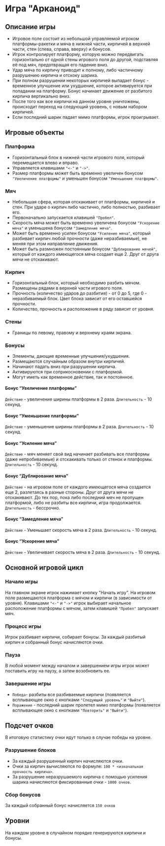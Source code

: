 # Игра "Арканоид"

## Описание игры

- Игровое поле состоит из небольшой управляемой игроком платформы-ракетки и мяча в нижней части, кирпичей в верхней части, стен (слева, справа, вверху) и бонусов. 
- Игрок контролирует платформу, которую можно передвигать горизонтально от одной стены игрового поля до другой, подставляя её под мяч, предотвращая его падение вниз. 
- Удар мяча по кирпичу приводит к полному, либо частичному разрушению кирпича и отскоку шарика. 
- При полном разрушении некоторых кирпичей выпадает бонус - временное улучшение или ухудшение, которое активируется при попадании на платформу. Бонус начинает движение от разбитого кирпича вертикально вниз.
- После того как все кирпичи на данном уровне уничтожены, происходит переход на следующий уровень, с новым набором кирпичей.
- Если последний шарик падает мимо платформы, игрок проигрывает.

## Игровые объекты

### Платформа

- Горизонтальный блок в нижней части игрового поля, который перемещается влево и вправо. 
- Управляется клавишами `"<-"` и `"->"`. 
- Размер платформы может быть временно увеличен бонусом `"Увеличение платформы"` и уменьшен бонусом `"Уменьшение платформы"`.

### Мяч

- Небольшая сфера, которая отскакивает от платформы, кирпичей и стен. При ударе о кирпич либо частично, либо полностью, разбивает его.
- Первоначально запускается клавишей `"Пробел"`. 
- Скорость мяча может быть временно увеличена бонусом `"Ускорение мяча"` и уменьшена бонусом `"Замедление мяча"`.
- Может быть временно усилен бонусом `"Усиление мяча"`, который разбивает кирпич любой прочности (даже неразбиваемые), не меняя при этом направление движения.
- Может быть размножен постоянным бонусом `"Дублирование мячей"`, который от каждого имеющегося мяча создает еще 2. Друг от друга мячи не отскакивают.

### Кирпич

- Горизонтальный блок, который необходимо разбить мячом. Размещены рядами в верхней части игрового поля.
- Прочность (количество ударов до разбития) - от 0 до 5, где 0 - неразбиваемый блок. Цвет блока зависит от его оставшейся прочности.
- Количество, прочность и расположение в ряду зависит от уровня.

### Стены

- Границы по левому, правому и верхнему краям экрана.

### Бонусы

- Элементы, дающие временные улучшения/ухудшения.
- Размещаются случайным образом внутри кирпичей.
- Начинают падать вниз при разрушении кирпича.
- Активируются при соприкосновении с платформой.
- Могут иметь как временное действие, так и постоянное.

#### Бонус “Увеличение платформы”

`Действие` - увеличение ширины платформы в 2 раза.
`Длительность` - 10 секунд.

#### Бонус “Уменьшение платформы”

`Действие` - уменьшение ширины платформы в 2 раза.
`Длительность` - 10 секунд.

#### Бонус “Усиление мяча”

`Действие` - мяч меняет свой вид начинает разбивать все платформы (даже непробиваемые) и отскакивать только от стенок и платформы.
`Длительность` - 10 секунд.

#### Бонус “Дублирование мяча”

`Действие` - на игровом поле от каждого имеющегося мяча создается еще 2, разлетаясь в разные стороны. Друг от друга мячи не отскакивают. До тех пор, пока либо последний мяч не пропущен платформой, либо не разбиты все кирпичи, игра продолжается.
`Длительность` - бессрочно.

#### Бонус “Замедление мяча”

`Действие` - Уменьшает скорость мяча в 2 раза.
`Длительность` - 10 секунд.

#### Бонус “Ускорение мяча”

`Действие` - Увеличивает скорость мяча в 2 раза.
`Длительность` - 10 секунд.

## Основной игровой цикл

### Начало игры

На главном экране игрок нажимает кнопку "Начать игру". На игровом поле размещаются платформа с мячом и кирпичи (в зависимости от уровня). Клавишами `"<-"` и `"->"` игрок выбирает начальное расположение платформы с мячом, затем клавишей `"Пробел"` запускает мяч.

### Процесс игры

Игрок разбивает кирпичи, собирает бонусы. За каждый разбитый кирпич и собранный бонус начисляются очки.

### Пауза

В любой момент между началом и завершением игры игрок может поставить игру на паузу, а затем возобновить ее.

### Завершение игры

- `Победа`- разбиты все разбиваемые кирпичи (появляется всплывающее окно с кнопками `"Следующий уровень"` и `"Выйти"`).
- `Поражение` - последний шарик пролетел мимо платформы (появляется всплывающее окно с кнопками `"Повторить"` и `"Выйти"`).

## Подсчет очков

В итоговую статистику очки идут только в случае победы на уровне.

### Разрушение блоков

- За каждый разрушенный кирпич начисляются очки. 
- Очки за кирпич вычисляются по формуле: ```100 * <изначальная прочность кирпича>```.
- За разрушение неразрушаемого кирпича с помощью усиления шарика начисляются фиксированные очки - `1000 очков`.

### Сбор бонусов

За каждый собранный бонус начисляется `150 очков`

## Уровни

На каждом уровне в случайном порядке генерируются кирпичи и бонусы.
